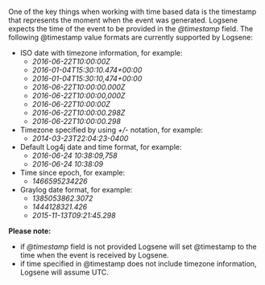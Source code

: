 One of the key things when working with time based data is the timestamp
that represents the moment when the event was generated. Logsene expects
the time of the event to be provided in the *@timestamp* field. The
following @timestamp value formats are currently supported by Logsene:

  - ISO date with timezone information, for example:
      - *2016-06-22T10:00:00Z*
      - *2016-01-04T15:30:10.474+00:00*
      - *2016-01-04T15:30:10,474+00:00*
      - *2016-06-22T10:00:00.000Z*
      - *2016-06-22T10:00:00,000Z*
      - *2016-06-22T10:00:00Z*
      - *2016-06-22T10:00:00.298Z*
      - *2016-06-22T10:00:00.298*
  - Timezone specified by using *+/-* notation, for example:
      - *2014-03-23T22:04:23-0400*
  - Default Log4j date and time format, for example:
      - *2016-06-24 10:38:09,758*
      - *2016-06-24 10:38:09*
  - Time since epoch, for example:
      - *1466595234226*
  - Graylog date format, for example:
      - *1385053862.3072*
      - *1444128321.426*
      - *2015-11-13T09:21:45.298*

**Please note:**

  - if *@timestamp* field is not provided Logsene will set @timestamp
    to the time when the event is received by Logsene.
  - if time specified in @timestamp does not include timezone
    information, Logsene will assume UTC.

